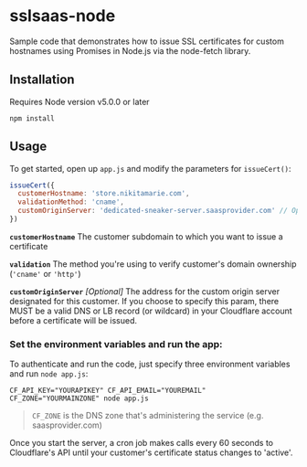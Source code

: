 # sslsaas-node
Sample code that demonstrates how to issue SSL certificates for custom hostnames using Promises in Node.js via the node-fetch library.

## Installation

Requires Node version v5.0.0 or later
```
npm install
```
## Usage

To get started, open up `app.js` and modify the parameters for `issueCert()`:
```javascript
issueCert({
  customerHostname: 'store.nikitamarie.com',
  validationMethod: 'cname',
  customOriginServer: 'dedicated-sneaker-server.saasprovider.com' // Optional
})
```
**`customerHostname`**
The customer subdomain to which you want to issue a certificate

**`validation`**
The method you're using to verify customer's domain ownership (`'cname'` or `'http'`)

**`customOriginServer`**  _[Optional]_
The address for the custom origin server designated for this customer. If you choose to specify this param, there MUST be a valid DNS or LB record (or wildcard) in your Cloudflare account before a certificate will be issued.

### Set the environment variables and run the app:

To authenticate and run the code, just specify three environment variables and run `node app.js`:
```
CF_API_KEY="YOURAPIKEY" CF_API_EMAIL="YOUREMAIL" CF_ZONE="YOURMAINZONE" node app.js
```
> `CF_ZONE` is the DNS zone that's administering the service (e.g. saasprovider.com)

Once you start the server, a cron job makes calls every 60 seconds to Cloudflare's API until your customer's certificate status changes to 'active'.
